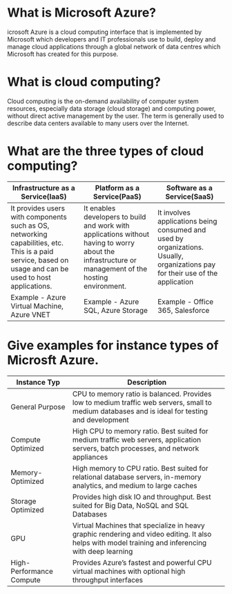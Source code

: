 # What is Microsoft Azure?
icrosoft Azure is a cloud computing interface that is implemented by Microsoft which developers and IT professionals use to build, deploy and manage cloud applications through a global network of data centres which Microsoft has created for this purpose.

# What is cloud computing?
Cloud computing is the on-demand availability of computer system resources, especially data storage (cloud storage) and computing power, without direct active management by the user. The term is generally used to describe data centers available to many users over the Internet.

# What are the three types of cloud computing?
| Infrastructure as a Service(IaaS)  | Platform as a Service(PaaS) | Software as a Service(SaaS) |
| ------------- | ------------- | ------------- |
| It provides users with components such as OS, networking capabilities, etc. This is a paid service, based on usage and can be used to host applications.  | It enables developers to build and work with applications without having to worry about the infrastructure or management of the hosting environment.  | It involves applications being consumed and used by organizations. Usually, organizations pay for their use of the application |
| Example -  Azure Virtual Machine, Azure VNET  | Example -  Azure SQL, Azure Storage | Example -  Office 365, Salesforce |

# Give examples for instance types of Microsft Azure.
| Instance Typ | Description |
| --- | --- |
| General Purpose |  CPU to memory ratio is balanced. Provides low to medium traffic web servers, small to medium databases and is ideal for testing and development |
| Compute Optimized | High CPU to memory ratio. Best suited for medium traffic web servers, application servers, batch processes, and network appliances |
| Memory-Optimized | High memory to CPU ratio. Best suited for relational database servers, in-memory analytics, and medium to large caches |
| Storage Optimized | Provides high disk IO and throughput. Best suited for Big Data, NoSQL and SQL Databases |
| GPU | Virtual Machines that specialize in heavy graphic rendering and video editing. It also helps with model training and inferencing with deep learning |
| High-Performance Compute | Provides Azure’s fastest and powerful CPU virtual machines with optional high throughput interfaces |
